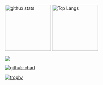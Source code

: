 <img alt="github stats" height="150px" src="https://github-readme-stats.vercel.app/api?username=haradesu0&count_private=true&show_icons=true&show_icons=true&theme=tokyonight" />

<img alt="Top Langs" height="150px" src="https://github-readme-stats.vercel.app/api/top-langs/?username=haradesu0&layout=compact&count_private=true&show_icons=true&theme=tokyonight" />

![](https://github-profile-summary-cards.vercel.app/api/cards/profile-details?username=haradesu0&theme=2077)

[![github-chart](https://github-chart.vercel.app/api?user=haradesu0)](https://github.com/haradesu0/github-chart)

[![trophy](https://github-profile-trophy.vercel.app/?username=haradesu0&theme=onedark)](https://github-profile-trophy.vercel.app/?username=haradesu0&theme=tokyonight)
